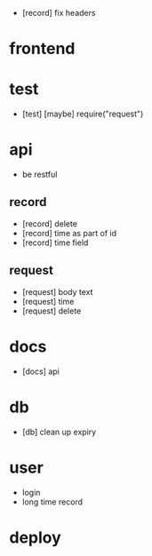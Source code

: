 - [record] fix headers
# frontend
# test
- [test] [maybe] require("request")
# api
- be restful
## record
- [record] delete
- [record] time as part of id
- [record] time field
## request
- [request] body text
- [request] time
- [request] delete
# docs
- [docs] api
# db
- [db] clean up expiry
# user
- login
- long time record
# deploy
